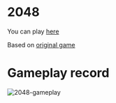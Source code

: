 # 2048

You can play [here](https://priceless-nightingale-b21a29.netlify.app/)

Based on [original game](https://github.com/gabrielecirulli/2048)

# Gameplay record

![2048-gameplay](https://user-images.githubusercontent.com/13270181/80403328-1bd4f780-88c8-11ea-8488-0c506292f1b4.gif)
